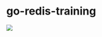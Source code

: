 # go-redis-training

![](https://github.com/chenjiayao/go-redis-training/workflows/go.yml/badge.svg)